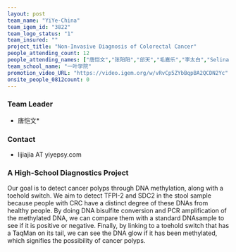 ```yaml
---
layout: post
team_name: "YiYe-China"
team_igem_id: "3822"
team_logo_status: "1"
team_insured: ""
project_title: "Non-Invasive Diagnosis of Colorectal Cancer"
people_attending_count: 12
people_attending_names: ["唐恺文","张阳阳","邱天","毛嘉乐","李太白","Selina Hu","吕国晶","刘海缘","马悦洋","姜舒馨","李佳佳","刘婷"]
team_school_name: "一叶学院"
promotion_video_URL: "https://video.igem.org/w/vRvCp5ZYbBqpBA2QCDN2Yc"
onsite_people_0812count: 0
---
```



### Team Leader
* 唐恺文*

### Contact
* lijiajia AT yiyepsy.com

### A High-School Diagnostics Project

Our goal is to detect cancer polyps through DNA methylation, along with a toehold switch. We aim to detect TFPI-2 and SDC2 in the stool sample because people with CRC have a distinct degree of these DNAs from healthy people. By doing DNA bisulfite conversion and PCR amplification of the methylated DNA, we can compare them with a standard DNAsample to see if it is positive or negative. Finally, by linking to a toehold switch that has a TaqMan on its tail, we can see the DNA glow if it has been methylated, which signifies the possibility of cancer polyps.
